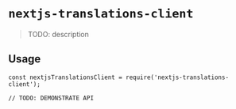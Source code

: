# `nextjs-translations-client`

> TODO: description

## Usage

```
const nextjsTranslationsClient = require('nextjs-translations-client');

// TODO: DEMONSTRATE API
```
